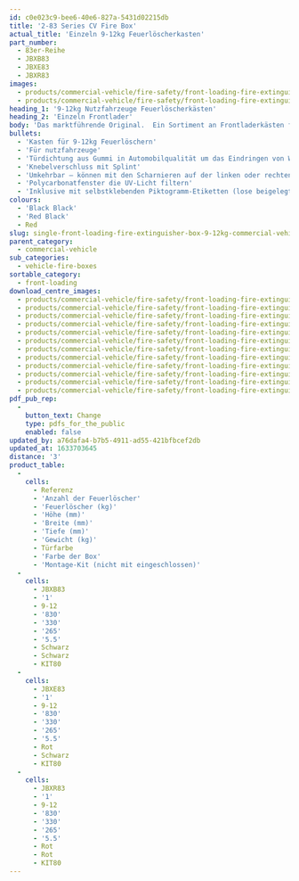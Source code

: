```yaml
---
id: c0e023c9-bee6-40e6-827a-5431d02215db
title: '2-83 Series CV Fire Box'
actual_title: 'Einzeln 9-12kg Feuerlöscherkasten'
part_number:
  - 83er-Reihe
  - JBXB83
  - JBXE83
  - JBXR83
images:
  - products/commercial-vehicle/fire-safety/front-loading-fire-extinguisher-boxes/83/images-lr/Product_Image_776x776_(518x518_focus_area)-JBXE83_01.jpg
  - products/commercial-vehicle/fire-safety/front-loading-fire-extinguisher-boxes/83/images-lr/Product_Image_776x776_(518x518_focus_area)-JBXE83_02.jpg
heading_1: '9-12kg Nutzfahrzeuge Feuerlöscherkästen'
heading_2: 'Einzeln Frontlader'
body: 'Das marktführende Original.  Ein Sortiment an Frontladerkästen für Feuerlöscher, die beim Notfall einen schnellen Zugriff erlauben.'
bullets:
  - 'Kasten für 9-12kg Feuerlöschern'
  - 'Für nutzfahrzeuge'
  - 'Türdichtung aus Gummi in Automobilqualität um das Eindringen von Wasser und Staub zu verhindern'
  - 'Knebelverschluss mit Splint'
  - 'Umkehrbar – können mit den Scharnieren auf der linken oder rechten Seite montiert werden'
  - 'Polycarbonatfenster die UV-Licht filtern'
  - 'Inklusive mit selbstklebenden Piktogramm-Etiketten (lose beigelegt)'
colours:
  - 'Black Black'
  - 'Red Black'
  - Red
slug: single-front-loading-fire-extinguisher-box-9-12kg-commercial-vehicle
parent_category:
  - commercial-vehicle
sub_categories:
  - vehicle-fire-boxes
sortable_category:
  - front-loading
download_centre_images:
  - products/commercial-vehicle/fire-safety/front-loading-fire-extinguisher-boxes/83/images-hr/JBKE83_001.jpg
  - products/commercial-vehicle/fire-safety/front-loading-fire-extinguisher-boxes/83/images-hr/JBKE83_002.jpg
  - products/commercial-vehicle/fire-safety/front-loading-fire-extinguisher-boxes/83/images-hr/JBKE83_003.jpg
  - products/commercial-vehicle/fire-safety/front-loading-fire-extinguisher-boxes/83/images-hr/JBKE83_004.jpg
  - products/commercial-vehicle/fire-safety/front-loading-fire-extinguisher-boxes/83/images-hr/JBXE83_001.jpg
  - products/commercial-vehicle/fire-safety/front-loading-fire-extinguisher-boxes/83/images-hr/JBXE83_002.jpg
  - products/commercial-vehicle/fire-safety/front-loading-fire-extinguisher-boxes/83/images-hr/JBXE83_003.jpg
  - products/commercial-vehicle/fire-safety/front-loading-fire-extinguisher-boxes/83/images-hr/JBXE83_004.jpg
  - products/commercial-vehicle/fire-safety/front-loading-fire-extinguisher-boxes/83/images-hr/JBXE83_03.jpg
  - products/commercial-vehicle/fire-safety/front-loading-fire-extinguisher-boxes/83/images-hr/JBXR83_001.jpg
  - products/commercial-vehicle/fire-safety/front-loading-fire-extinguisher-boxes/83/images-hr/JBXR83_002.jpg
  - products/commercial-vehicle/fire-safety/front-loading-fire-extinguisher-boxes/83/images-hr/JBXR83_003.jpg
pdf_pub_rep:
  -
    button_text: Change
    type: pdfs_for_the_public
    enabled: false
updated_by: a76dafa4-b7b5-4911-ad55-421bfbcef2db
updated_at: 1633703645
distance: '3'
product_table:
  -
    cells:
      - Referenz
      - 'Anzahl der Feuerlöscher'
      - 'Feuerlöscher (kg)'
      - 'Höhe (mm)'
      - 'Breite (mm)'
      - 'Tiefe (mm)'
      - 'Gewicht (kg)'
      - Türfarbe
      - 'Farbe der Box'
      - 'Montage-Kit (nicht mit eingeschlossen)'
  -
    cells:
      - JBXB83
      - '1'
      - 9-12
      - '830'
      - '330'
      - '265'
      - '5.5'
      - Schwarz
      - Schwarz
      - KIT80
  -
    cells:
      - JBXE83
      - '1'
      - 9-12
      - '830'
      - '330'
      - '265'
      - '5.5'
      - Rot
      - Schwarz
      - KIT80
  -
    cells:
      - JBXR83
      - '1'
      - 9-12
      - '830'
      - '330'
      - '265'
      - '5.5'
      - Rot
      - Rot
      - KIT80
---
```

